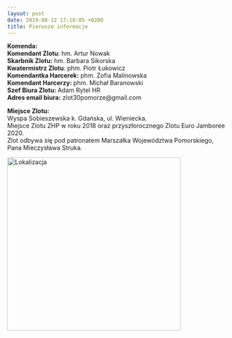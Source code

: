 ```yaml
---
layout: post
date: 2019-08-12 17:18:05 +0200
title: Pierwsze informacje
---
```

<p><strong>Komenda:</strong><br />
<strong>Komendant Zlotu</strong>: hm. Artur Nowak<br />
<strong>Skarbnik Zlotu:</strong>&nbsp;hm. Barbara Sikorska<br />
<strong>Kwatermistrz Zlotu</strong>: phm. Piotr Łukowicz<br />
<strong>Komendantka Harcerek:</strong>&nbsp;phm. Zofia Malinowska<br />
<strong>Komendant Harcerzy:&nbsp;</strong>phm. Michał Baranowski<br />
<strong>Szef Biura Zlotu:&nbsp;</strong>Adam Rytel HR<br />
<strong>Adres email biura:</strong>&nbsp;zlot30pomorze@gmail.com</p>
<p><strong>Miejsce Zlotu:<br /></strong>
Wyspa Sobieszewska k. Gdańska, ul. Wieniecka.<br/>
Miejsce Zlotu ZHP w roku 2018 oraz przyszłorocznego Zlotu Euro Jamboree 2020. <br/>
Zlot odbywa się pod patronatem Marszałka Województwa Pomorskiego, Pana Mieczysława Struka.</p>
<p><img src="https://i.imgur.com/5lGacnh.png" alt="Lokalizacja" width="400" height="400" /></p>
